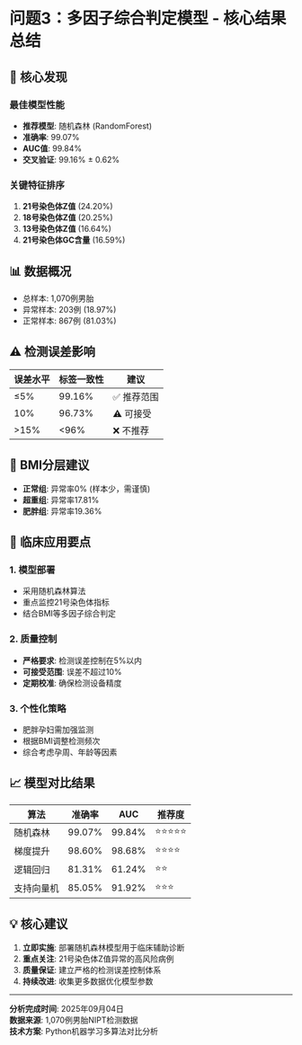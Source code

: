 # 问题3：多因子综合判定模型 - 核心结果总结

## 🎯 核心发现

### 最佳模型性能
- **推荐模型**: 随机森林 (RandomForest)
- **准确率**: 99.07%
- **AUC值**: 99.84%
- **交叉验证**: 99.16% ± 0.62%

### 关键特征排序
1. **21号染色体Z值** (24.20%)
2. **18号染色体Z值** (20.25%)
3. **13号染色体Z值** (16.64%)
4. **21号染色体GC含量** (16.59%)

## 📊 数据概况
- 总样本: 1,070例男胎
- 异常样本: 203例 (18.97%)
- 正常样本: 867例 (81.03%)

## ⚠️ 检测误差影响
| 误差水平 | 标签一致性 | 建议 |
|---------|-----------|------|
| ≤5% | 99.16% | ✅ 推荐范围 |
| 10% | 96.73% | ⚠️ 可接受 |
| >15% | <96% | ❌ 不推荐 |

## 👥 BMI分层建议
- **正常组**: 异常率0% (样本少，需谨慎)
- **超重组**: 异常率17.81%
- **肥胖组**: 异常率19.36%

## 🔑 临床应用要点

### 1. 模型部署
- 采用随机森林算法
- 重点监控21号染色体指标
- 结合BMI等多因子综合判定

### 2. 质量控制
- **严格要求**: 检测误差控制在5%以内
- **可接受范围**: 误差不超过10%
- **定期校准**: 确保检测设备精度

### 3. 个性化策略
- 肥胖孕妇需加强监测
- 根据BMI调整检测频次
- 综合考虑孕周、年龄等因素

## 📈 模型对比结果
| 算法 | 准确率 | AUC | 推荐度 |
|------|--------|-----|--------|
| 随机森林 | 99.07% | 99.84% | ⭐⭐⭐⭐⭐ |
| 梯度提升 | 98.60% | 98.68% | ⭐⭐⭐⭐ |
| 逻辑回归 | 81.31% | 61.24% | ⭐⭐ |
| 支持向量机 | 85.05% | 91.92% | ⭐⭐⭐ |

## 💡 核心建议

1. **立即实施**: 部署随机森林模型用于临床辅助诊断
2. **重点关注**: 21号染色体Z值异常的高风险病例
3. **质量保证**: 建立严格的检测误差控制体系
4. **持续改进**: 收集更多数据优化模型参数

---

**分析完成时间**: 2025年09月04日  
**数据来源**: 1,070例男胎NIPT检测数据  
**技术方案**: Python机器学习多算法对比分析